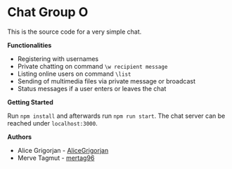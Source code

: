 #  Chat Group O

This is the source code for a very simple chat.

**Functionalities**
- Registering with usernames
- Private chatting on command ```\w recipient message```
- Listing online users on command ```\list``` 
- Sending of multimedia files via private message or broadcast
- Status messages if a user enters or leaves the chat

**Getting Started**

Run ```npm install``` and afterwards run ```npm run start```. 
The chat server can be reached under ```localhost:3000```.

**Authors**

- Alice Grigorjan - [AliceGrigorjan](https://github.com/AliceGrigorjan)
- Merve Tagmut - [mertag96](https://github.com/mertag96)

